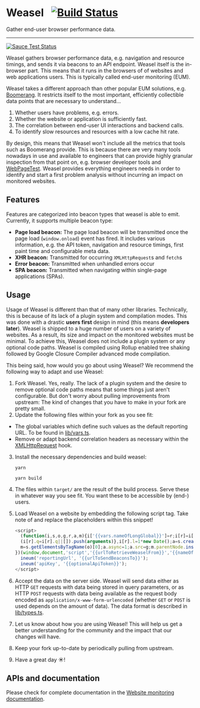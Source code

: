 # Weasel &nbsp; [![Build Status](https://app.saucelabs.com/buildstatus/instanaweasel)](https://app.saucelabs.com/u/instanaweasel)

Gather end-user browser performance data.

---

[![Sauce Test Status](https://app.saucelabs.com/browser-matrix/instanaweasel.svg)](https://app.saucelabs.com/u/instanaweasel)

Weasel gathers browser performance data, e.g. navigation and resource timings, and sends it via beacons to an API endpoint. Weasel itself is the in-browser part. This means that it runs in the browsers of of websites and web applications users. This is typically called end-user monitoring (EUM).

Weasel takes a different approach than other popular EUM solutions, e.g. [Boomerang](https://github.com/soasta/boomerang). It restricts itself to the most important, efficiently collectible data points that are necessary to understand…

 1. Whether users have problems, e.g. errors.
 2. Whether the website or application is sufficiently fast.
 3. The correlation between end-user UI interactions and backend calls.
 4. To identify slow resources and resources with a low cache hit rate.

By design, this means that Weasel won't include all the metrics that tools such as Boomerang provide. This is because there are very many tools nowadays in use and available to engineers that can provide highly granular inspection from that point on, e.g. browser developer tools and [WebPageTest](https://www.webpagetest.org/). Weasel provides everything engineers needs in order to identify and start a first problem analysis without incurring an impact on monitored websites.

## Features
Features are categorized into beacon types that weasel is able to emit. Currently, it supports multiple beacon type:

 - **Page load beacon:** The page load beacon will be transmitted once the page load (`window.onload`) event has fired. It includes various information, e.g. the API token, navigation and resource timings, first paint time and configurable meta data.
 - **XHR beacon:** Transmitted for occurring `XMLHttpRequest`s and `fetch`s
 - **Error beacon:** Transmitted when unhandled errors occur
 - **SPA beacon:** Transmitted when navigating within single-page applications (SPAs).

## Usage
Usage of Weasel is different than that of many other libraries. Technically, this is because of its lack of a plugin system and compilation modes. This was done with a drastic **users first** design in mind (this means **developers later**). Weasel is shipped to a huge number of users on a variety of websites. As a result, its size and impact on the monitored websites must be minimal. To achieve this, Weasel does not include a plugin system or any optional code paths. Weasel is compiled using Rollup enabled tree shaking followed by Google Closure Compiler advanced mode compilation.

This being said, how would you go about using Weasel? We recommend the following way to adapt and use Weasel:

 1. Fork Weasel. Yes, really. The lack of a plugin system and the desire to remove optional code paths means that some things just aren't configurable. But don't worry about pulling improvements from upstream: The kind of changes that you have to make in your fork are pretty small.
 2. Update the following files within your fork as you see fit:
  - The global variables which define such values as the default reporting URL. To be found in [lib/vars.ts](https://github.com/instana/weasel/blob/master/lib/vars.ts).
  - Remove or adapt backend correlation headers as necessary within the [XMLHttpRequest](https://github.com/instana/weasel/blob/master/lib/hooks/XMLHttpRequest.ts#L185-L187) hook.
 3. Install the necessary dependencies and build weasel:

    ```
    yarn

    yarn build
    ```

 4. The files within `target/` are the result of the build process. Serve these in whatever way you see fit. You want these to be accessible by (end-) users.
 5. Load Weasel on a website by embedding the following script tag. Take note of and replace the placeholders within this snippet!

    ```javascript
    <script>
      (function(i,s,o,g,r,a,m){i['{{vars.nameOfLongGlobal}}']=r;i[r]=i[r]||function(){
      (i[r].q=i[r].q||[]).push(arguments)},i[r].l=1*new Date();a=s.createElement(o),
      m=s.getElementsByTagName(o)[0];a.async=1;a.src=g;m.parentNode.insertBefore(a,m)
    })(window,document,'script','{{urlToRetrieveWeaselFrom}}','{{nameOfShortGlobal}}');
      ineum('reportingUrl', '{{urlToSendBeaconsTo}}');
      ineum('apiKey', '{{optionalApiToken}}');
    </script>
    ```

 6. Accept the data on the server side. Weasel will send data either as HTTP `GET` requests with data being stored in query parameters, or as HTTP `POST` requests with data being available as the request body encoded as `application/x-www-form-urlencoded` (whether `GET` or `POST` is used depends on the amount of data). The data format is described in [lib/types.ts](https://github.com/instana/weasel/blob/master/lib/types.ts).
 7. Let us know about how you are using Weasel! This will help us get a better understanding for the community and the impact that our changes will have.
 8. Keep your fork up-to-date by periodically pulling from upstream.
 9. Have a great day ☀️!

## APIs and documentation

Please check for complete documentation in the [Website monitoring documentation](https://www.ibm.com/docs/en/instana-observability/current?topic=instana-monitoring-websites).
